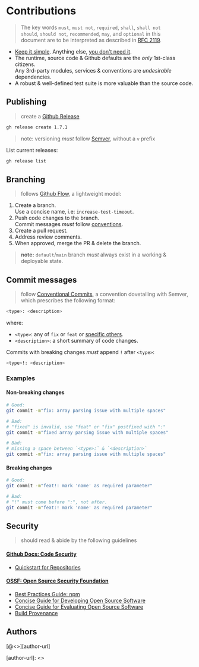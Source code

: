 # Contributions

> The key words `must`, `must not`, `required`, `shall`, `shall not`    
> `should`, `should not`, `recommended`, `may`, and `optional` in this   
> document are to be interpreted as described in [RFC 2119][rfc-2119]. 

- [Keep it simple][kiss]. Anything else, [you don't need it][yagni].  
- The runtime, source code & Github defaults are the *only* 1st-class citizens.       
  Any 3rd-party modules, services & conventions are *undesirable* dependencies.
- A robust & well-defined test suite is more valuable than the source code.

## Publishing

> create a [Github Release][gh-relea]

```bash
gh release create 1.7.1
```

> note: versioning *must* follow [Semver][semver], without a `v` prefix 

List current releases:

```bash
gh release list
```  

## Branching

> follows [Github Flow][ghb-flow], a lightweight model:

1. Create a branch.  
   Use a concise name, i.e: `increase-test-timeout`.
2. Push code changes to the branch.  
   Commit messages *must* follow [conventions](#commit-messages).
4. Create a pull request.
5. Address review comments.
6. When approved, merge the PR & delete the branch.

> **note:** `default`/`main` branch *must* always
> exist in a working & deployable state.

## Commit messages
 
> follow [Conventional Commits][cc-about], a convention dovetailing with Semver,   
> which prescribes the following format:

```bash
<type>: <description>
```

where:

- `<type>`: any of `fix` or `feat` or [specific others][cc-specs].
- `<description>`: a short summary of code changes.

Commits with breaking changes *must* append `!` after `<type>`:

```bash
<type>!: <description>
```

### Examples

#### Non-breaking changes

```bash
# Good:
git commit -m"fix: array parsing issue with multiple spaces"

# Bad:
# "fixed" is invalid, use "feat" or "fix" postfixed with ":"
git commit -m"fixed array parsing issue with multiple spaces"

# Bad:
# missing a space between `<type>:` & `<description>`
git commit -m"fix: array parsing issue with multiple spaces"
```

#### Breaking changes

```bash
# Good:
git commit -m"feat!: mark 'name' as required parameter"

# Bad:
# "!" must come before ":", not after.
git commit -m"feat:! mark 'name' as required parameter"
```

## Security 

> should read & abide by the following guidelines

#### [Github Docs: Code Security][ghcs-wsite]
  
- [Quickstart for Repositories ][ghcs-quick]

#### [OSSF: Open Source Security Foundation][ossf-wsite]

- [Best Practices Guide: npm][ossf-npm-g]
- [Concise Guide for Developing Open Source Software][ossf-dev-g]
- [Concise Guide for Evaluating Open Source Software][ossf-dep-g]
- [Build Provenance][ossf-build]

## Authors

[@<<author>>][author-url]

[semver]: https://semver.org/
[pola]: https://en.wikipedia.org/wiki/Principle_of_least_astonishment
[kiss]: https://en.wikipedia.org/wiki/KISS_principle
[yagni]: https://en.wikipedia.org/wiki/You_aren%27t_gonna_need_it#

[ghb-flow]: https://docs.github.com/en/get-started/using-github/github-flow
[cc-about]: https://www.conventionalcommits.org/en/v1.0.0/#summary
[cc-specs]: https://www.conventionalcommits.org/en/v1.0.0/#specification
[rfc-2119]: https://www.ietf.org/rfc/rfc2119.txt

[ghcs-wsite]: https://docs.github.com/en/code-security
[ghcs-quick]: https://docs.github.com/en/code-security/getting-started/quickstart-for-securing-your-repository
[ossf-wsite]: https://openssf.org/
[ossf-npm-g]: https://github.com/ossf/package-manager-best-practices/blob/f51988aee8a9a1ab0436bbba61c1e94d7270683a/published/npm.md#readme
[ossf-score]: https://github.com/ossf/scorecard/blob/1bbae1ab91b1fbca1bf4c6e2307491d062a60cfb/README.md
[ossf-dep-g]: https://github.com/ossf/wg-best-practices-os-developers/blob/fe5ae8781b94c9b1c9e7cb9835ffffa7674ed510/docs/Concise-Guide-for-Evaluating-Open-Source-Software.md
[ossf-dev-g]: https://github.com/ossf/wg-best-practices-os-developers/blob/fe5ae8781b94c9b1c9e7cb9835ffffa7674ed510/docs/Concise-Guide-for-Developing-More-Secure-Software.md
[ossf-build]: https://github.com/ossf/wg-securing-software-repos/blob/8ccb8a6973beeea7c6bc42af0ef2854b2fa7af0d/docs/build-provenance-for-all-package-registries.md

[ps-build]: https://docs.npmjs.com/generating-provenance-statements
[npm-site]: https://www.npmjs.com/package/@nicholaswmin/fsm?activeTab=versions
[gh-relea]: https://docs.github.com/en/repositories/releasing-projects-on-github/about-releases

[author-url]: <<author-url>>
